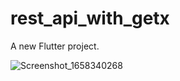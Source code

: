 # rest_api_with_getx

A new Flutter project.

![Screenshot_1658340268](https://user-images.githubusercontent.com/92229738/180051787-9dcfce74-afc8-446a-93f4-4c59dd995a60.png)

